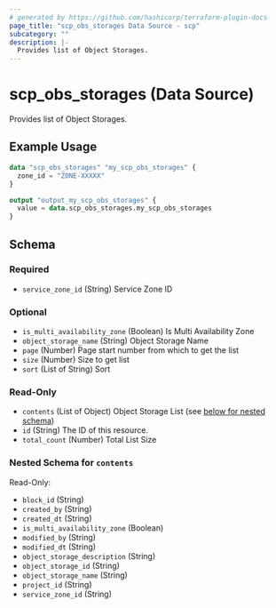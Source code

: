 ```yaml
---
# generated by https://github.com/hashicorp/terraform-plugin-docs
page_title: "scp_obs_storages Data Source - scp"
subcategory: ""
description: |-
  Provides list of Object Storages.
---
```


# scp_obs_storages (Data Source)

Provides list of Object Storages.

## Example Usage

```terraform
data "scp_obs_storages" "my_scp_obs_storages" {
  zone_id = "ZONE-XXXXX"
}

output "output_my_scp_obs_storages" {
  value = data.scp_obs_storages.my_scp_obs_storages
}
```

<!-- schema generated by tfplugindocs -->
## Schema

### Required

- `service_zone_id` (String) Service Zone ID

### Optional

- `is_multi_availability_zone` (Boolean) Is Multi Availability Zone
- `object_storage_name` (String) Object Storage Name
- `page` (Number) Page start number from which to get the list
- `size` (Number) Size to get list
- `sort` (List of String) Sort

### Read-Only

- `contents` (List of Object) Object Storage List (see [below for nested schema](#nestedatt--contents))
- `id` (String) The ID of this resource.
- `total_count` (Number) Total List Size

<a id="nestedatt--contents"></a>
### Nested Schema for `contents`

Read-Only:

- `block_id` (String)
- `created_by` (String)
- `created_dt` (String)
- `is_multi_availability_zone` (Boolean)
- `modified_by` (String)
- `modified_dt` (String)
- `object_storage_description` (String)
- `object_storage_id` (String)
- `object_storage_name` (String)
- `project_id` (String)
- `service_zone_id` (String)


